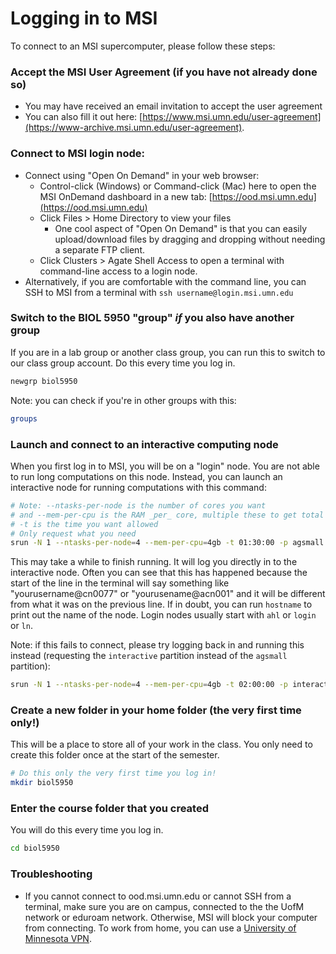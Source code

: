 # Logging in to MSI
To connect to an MSI supercomputer, please follow these steps:

### Accept the MSI User Agreement (if you have not already done so)
* You may have received an email invitation to accept the user agreement
* You can also fill it out here: [https://www.msi.umn.edu/user-agreement](https://www-archive.msi.umn.edu/user-agreement).
  
### Connect to MSI login node:
* Connect using "Open On Demand" in your web browser:
    * Control-click (Windows) or Command-click (Mac) here to open the MSI OnDemand dashboard in a new tab: [https://ood.msi.umn.edu](https://ood.msi.umn.edu)
    * Click Files > Home Directory to view your files
        * One cool aspect of "Open On Demand" is that you can easily upload/download files by dragging and dropping without needing a separate FTP client.
    * Click Clusters > Agate Shell Access to open a terminal with command-line access to a login node.
* Alternatively, if you are comfortable with the command line, you can SSH to MSI from a terminal with `ssh username@login.msi.umn.edu`

### Switch to the BIOL 5950 "group" _if_ you also have another group
If you are in a lab group or another class group, you can run this to switch to our class group account. 
Do this every time you log in.
```bash
newgrp biol5950
```

Note: you can check if you're in other groups with this:
```bash
groups
```

### Launch and connect to an interactive computing node
When you first log in to MSI, you will be on a "login" node. You are not able to run long computations on this node. Instead, you can launch an interactive node for running computations with this command:

 ```bash
# Note: --ntasks-per-node is the number of cores you want
# and --mem-per-cpu is the RAM _per_ core, multiple these to get total memory
# -t is the time you want allowed
# Only request what you need
srun -N 1 --ntasks-per-node=4 --mem-per-cpu=4gb -t 01:30:00 -p agsmall --pty bash
 ```

This may take a while to finish running. It will log you directly in to the interactive node. Often you can see that this has happened because the start of the line in the terminal will say something like "yourusername@cn0077" or "yourusename@acn001" and it will be different from what it was on the previous line. If in doubt, you can run `hostname` to print out the name of the node. Login nodes usually start with `ahl` or `login` or `ln`. 

Note: if this fails to connect, please try logging back in and running this instead (requesting the `interactive` partition instead of the `agsmall` partition):
 ```bash
srun -N 1 --ntasks-per-node=4 --mem-per-cpu=4gb -t 02:00:00 -p interactive --pty bash
 ```

### Create a new folder in your home folder (the very first time only!)
This will be a place to store all of your work in the class. You only need to create this folder once at the start of the semester.
```bash
# Do this only the very first time you log in!
mkdir biol5950
```

### Enter the course folder that you created
You will do this every time you log in.
```bash
cd biol5950
```

### Troubleshooting
  * If you cannot connect to ood.msi.umn.edu or cannot SSH from a terminal, make sure you are on campus, connected to the the UofM network or eduroam network. Otherwise, MSI will block your computer from connecting. To work from home, you can use a [University of Minnesota VPN](https://it.umn.edu/services-technologies/virtual-private-network-vpn). 
